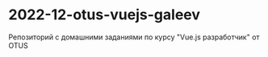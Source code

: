 # 2022-12-otus-vuejs-galeev
Репозиторий с домашними заданиями по курсу "Vue.js разработчик" от OTUS
